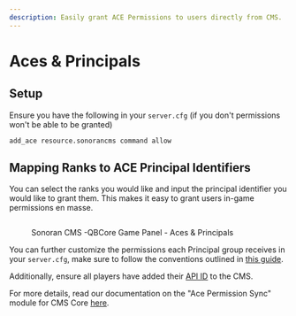 ```yaml
---
description: Easily grant ACE Permissions to users directly from CMS.
---
```


# Aces & Principals

## Setup

Ensure you have the following in your `server.cfg` (if you don't permissions won't be able to be granted)

```
add_ace resource.sonorancms command allow
```

## Mapping Ranks to ACE Principal Identifiers

You can select the ranks you would like and input the principal identifier you would like to grant them. This makes it easy to grant users in-game permissions en masse.

<figure><img src="https://i.imgur.com/j5XTpYT.png" alt=""><figcaption><p>Sonoran CMS -QBCore Game Panel - Aces &#x26; Principals</p></figcaption></figure>

You can further customize the permissions each Principal group receives in your `server.cfg`, make sure to follow the conventions outlined in [this guide](https://forum.cfx.re/t/basic-aces-principals-overview-guide/90917).

Additionally, ensure all players have added their [API ID](../../../developer-api-documentation/api-integration/getting-started/api-id-system.md) to the CMS.

For more details, read our documentation on the "Ace Permission Sync" module for CMS Core [here](../../in-game-integration-resources/gta-rp-integrations/available-resources/core/ace-permission-sync.md).
